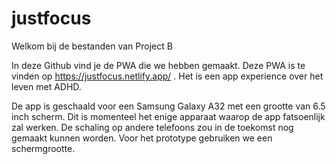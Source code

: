 # justfocus

Welkom bij de bestanden van Project B

In deze Github vind je de PWA die we hebben gemaakt. Deze PWA is te vinden op https://justfocus.netlify.app/ .
Het is een app experience over het leven met ADHD.

De app is geschaald voor een Samsung Galaxy A32 met een grootte van 6.5 inch scherm. Dit is momenteel het enige apparaat waarop de app fatsoenlijk zal werken. De schaling op andere telefoons zou in de toekomst nog gemaakt kunnen worden. Voor het prototype gebruiken we een schermgrootte.

